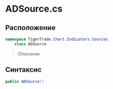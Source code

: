 
# ADSource.cs
## Расположение
```csharp
namespace TigerTrade.Chart.Indicators.Sources  
    class ADSource
```

> Описание

## Синтаксис
```csharp
public ADSource()
```
